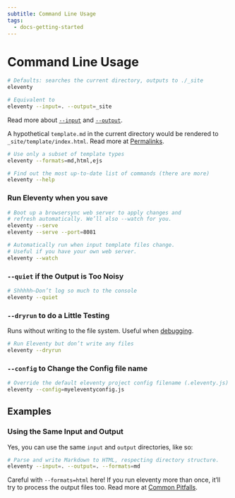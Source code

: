 ```yaml
---
subtitle: Command Line Usage
tags:
  - docs-getting-started
---
```

# Command Line Usage

```bash
# Defaults: searches the current directory, outputs to ./_site
eleventy

# Equivalent to
eleventy --input=. --output=_site
```

Read more about [`--input`](/docs/config/#input-directory) and [`--output`](/docs/config/#output-directory).

A hypothetical `template.md` in the current directory would be rendered to `_site/template/index.html`. Read more at [Permalinks](/docs/permalinks/).

```bash
# Use only a subset of template types
eleventy --formats=md,html,ejs
```

```bash
# Find out the most up-to-date list of commands (there are more)
eleventy --help
```

### Run Eleventy when you save

```bash
# Boot up a browsersync web server to apply changes and
# refresh automatically. We’ll also --watch for you.
eleventy --serve
eleventy --serve --port=8081
```

```bash
# Automatically run when input template files change.
# Useful if you have your own web server.
eleventy --watch
```

### `--quiet` if the Output is Too Noisy

```bash
# Shhhhh—Don’t log so much to the console
eleventy --quiet
```

### `--dryrun` to do a Little Testing

Runs without writing to the file system. Useful when [debugging](/docs/debugging/).

```bash
# Run Eleventy but don’t write any files
eleventy --dryrun
```

### `--config` to Change the Config file name

```bash
# Override the default eleventy project config filename (.eleventy.js)
eleventy --config=myeleventyconfig.js
```

## Examples

### Using the Same Input and Output

Yes, you can use the same `input` and `output` directories, like so:

```bash
# Parse and write Markdown to HTML, respecting directory structure.
eleventy --input=. --output=. --formats=md
```

<div class="elv-callout elv-callout-warn">Careful with <code>--formats=html</code> here! If you run eleventy more than once, it’ll try to process the output files too. Read more at <a href="/docs/pitfalls/">Common Pitfalls</a>.

<!--
### Example: Process a Single File

```bash
eleventy --input=README.md --output=.
```

Writes to `./README/index.html`.
-->
